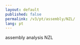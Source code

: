 ```yaml
---
layout: default
published: false
permalink: /v3/pt/assembly/NZL/
lang: pt
---
```


assembly analysis NZL

